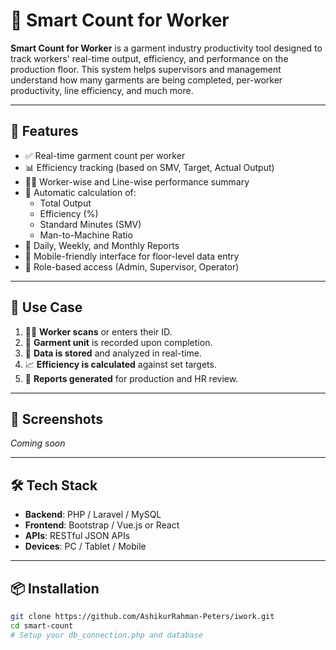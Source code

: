 # 🧵 Smart Count for Worker

**Smart Count for Worker** is a garment industry productivity tool designed to track workers' real-time output, efficiency, and performance on the production floor. This system helps supervisors and management understand how many garments are being completed, per-worker productivity, line efficiency, and much more.

---

## 🚀 Features

- ✅ Real-time garment count per worker
- 📊 Efficiency tracking (based on SMV, Target, Actual Output)
- 👨‍🏭 Worker-wise and Line-wise performance summary
- 🧮 Automatic calculation of:
  - Total Output
  - Efficiency (%)
  - Standard Minutes (SMV)
  - Man-to-Machine Ratio
- 📅 Daily, Weekly, and Monthly Reports
- 📱 Mobile-friendly interface for floor-level data entry
- 🔐 Role-based access (Admin, Supervisor, Operator)

---

## 🎯 Use Case

1. 🧑‍🏭 **Worker scans** or enters their ID.
2. 🧵 **Garment unit** is recorded upon completion.
3. 📡 **Data is stored** and analyzed in real-time.
4. 📈 **Efficiency is calculated** against set targets.
5. 📃 **Reports generated** for production and HR review.

---

## 📸 Screenshots

_Coming soon_

---

## 🛠️ Tech Stack

- **Backend**: PHP / Laravel / MySQL
- **Frontend**: Bootstrap / Vue.js or React
- **APIs**: RESTful JSON APIs
- **Devices**: PC / Tablet / Mobile

---

## 📦 Installation

```bash
git clone https://github.com/AshikurRahman-Peters/iwork.git
cd smart-count
# Setup your db_connection.php and database

